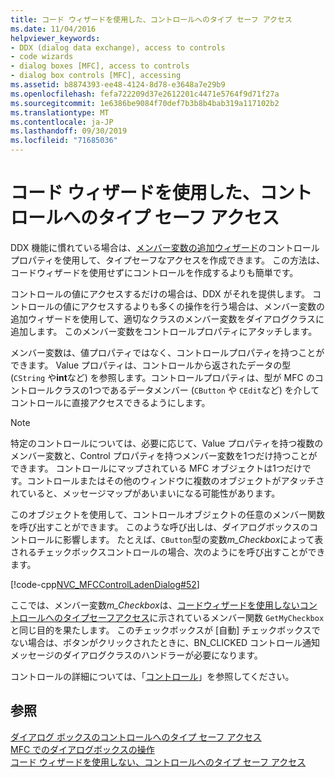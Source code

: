```yaml
---
title: コード ウィザードを使用した、コントロールへのタイプ セーフ アクセス
ms.date: 11/04/2016
helpviewer_keywords:
- DDX (dialog data exchange), access to controls
- code wizards
- dialog boxes [MFC], access to controls
- dialog box controls [MFC], accessing
ms.assetid: b8874393-ee48-4124-8d78-e3648a7e29b9
ms.openlocfilehash: fefa722209d37e2612201c4471e5764f9d71f27a
ms.sourcegitcommit: 1e6386be9084f70def7b3b8b4bab319a117102b2
ms.translationtype: MT
ms.contentlocale: ja-JP
ms.lasthandoff: 09/30/2019
ms.locfileid: "71685036"
---
```

# <a name="type-safe-access-to-controls-with-code-wizards"></a>コード ウィザードを使用した、コントロールへのタイプ セーフ アクセス

DDX 機能に慣れている場合は、[メンバー変数の追加ウィザード](../ide/add-member-variable-wizard.md)のコントロールプロパティを使用して、タイプセーフなアクセスを作成できます。 この方法は、コードウィザードを使用せずにコントロールを作成するよりも簡単です。

コントロールの値にアクセスするだけの場合は、DDX がそれを提供します。 コントロールの値にアクセスするよりも多くの操作を行う場合は、メンバー変数の追加ウィザードを使用して、適切なクラスのメンバー変数をダイアログクラスに追加します。 このメンバー変数をコントロールプロパティにアタッチします。

メンバー変数は、値プロパティではなく、コントロールプロパティを持つことができます。 Value プロパティは、コントロールから返されたデータの型 (`CString` や**int**など) を参照します。コントロールプロパティは、型が MFC のコントロールクラスの1つであるデータメンバー (`CButton` や `CEdit`など) を介してコントロールに直接アクセスできるようにします。

> [!NOTE]
>  特定のコントロールについては、必要に応じて、Value プロパティを持つ複数のメンバー変数と、Control プロパティを持つメンバー変数を1つだけ持つことができます。 コントロールにマップされている MFC オブジェクトは1つだけです。コントロールまたはその他のウィンドウに複数のオブジェクトがアタッチされていると、メッセージマップがあいまいになる可能性があります。

このオブジェクトを使用して、コントロールオブジェクトの任意のメンバー関数を呼び出すことができます。 このような呼び出しは、ダイアログボックスのコントロールに影響します。 たとえば、`CButton`型の変数*m_Checkbox*によって表されるチェックボックスコントロールの場合、次のようにを呼び出すことができます。

[!code-cpp[NVC_MFCControlLadenDialog#52](../mfc/codesnippet/cpp/type-safe-access-to-controls-with-code-wizards_1.cpp)]

ここでは、メンバー変数*m_Checkbox*は、[コードウィザードを使用しないコントロールへのタイプセーフアクセス](../mfc/type-safe-access-to-controls-without-code-wizards.md)に示されているメンバー関数 `GetMyCheckbox` と同じ目的を果たします。 このチェックボックスが [自動] チェックボックスでない場合は、ボタンがクリックされたときに、BN_CLICKED コントロール通知メッセージのダイアログクラスのハンドラーが必要になります。

コントロールの詳細については、「[コントロール](../mfc/controls-mfc.md)」を参照してください。

## <a name="see-also"></a>参照

[ダイアログ ボックスのコントロールへのタイプ セーフ アクセス](../mfc/type-safe-access-to-controls-in-a-dialog-box.md)<br/>
[MFC でのダイアログボックスの操作](../mfc/life-cycle-of-a-dialog-box.md)<br/>
[コード ウィザードを使用しない、コントロールへのタイプ セーフ アクセス](../mfc/type-safe-access-to-controls-without-code-wizards.md)

